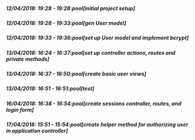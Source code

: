 
##### 12/04/2018: 19:28 - 19:28:pool[initial project setup]

##### 12/04/2018: 19:28 - 19:33:pool[gen User model]

##### 12/04/2018: 19:33 - 19:36:pool[set up User model and implement bcrypt]

##### 13/04/2018: 16:24 - 16:37:pool[set up controller actions, routes and private methods]

##### 13/04/2018: 16:37 - 16:50:pool[create basic user views]

##### 13/04/2018: 16:51 - 16:51:pool[test]

##### 16/04/2018: 16:38 - 16:54:pool[create sessions controller, routes, and login form]

##### 17/04/2018: 15:51 - 15:54:pool[create helper method for authorizing user in application controller]

